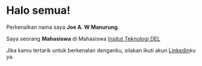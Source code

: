 

<!--
**Joe012234/Joe012234** is a ✨ _special_ ✨ repository because its `README.md` (this file) appears on your GitHub profile.

Here are some ideas to get you started:

- 🔭 I’m currently working on ...
- 🌱 I’m currently learning ...
- 👯 I’m looking to collaborate on ...
- 🤔 I’m looking for help with ...
- 💬 Ask me about ...
- 📫 How to reach me: ...
- 😄 Pronouns: ...
- ⚡ Fun fact: ...
-->

# Halo semua! 

Perkenalkan nama saya **Joe A. W Manurung**.<br>

Saya seorang **Mahasiswa** di Mahasiswa [Insitut Teknologi DEL](https://www.del.ac.id)

Jika kamu tertarik untuk berkenalan denganku, silakan ikuti akun [Linkedin](https://www.linkedin.com/in/joemanurung/)ku ya.


